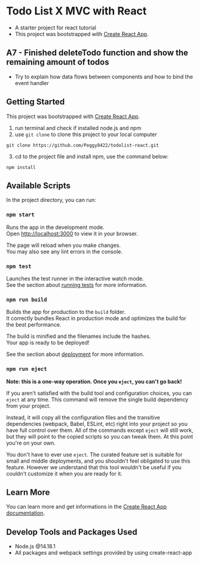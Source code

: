 # Todo List X MVC with React

- A starter project for react tutorial
- This project was bootstrapped with [Create React App](https://github.com/facebook/create-react-app).

## A7 - Finished deleteTodo function and show the remaining amount of todos

- Try to explain how data flows between components and how to bind the event handler  

## Getting Started

This project was bootstrapped with [Create React App](https://github.com/facebook/create-react-app).

1. run terminal and check if installed node.js and npm 
2. use `git clone` to clone this project to your local computer
```
git clone https://github.com/Peggy8422/todolist-react.git
```
3. cd to the project file and install npm, use the command below:
```
npm install
```

## Available Scripts

In the project directory, you can run:

### `npm start`

Runs the app in the development mode.\
Open [http://localhost:3000](http://localhost:3000) to view it in your browser.

The page will reload when you make changes.\
You may also see any lint errors in the console.

### `npm test`

Launches the test runner in the interactive watch mode.\
See the section about [running tests](https://facebook.github.io/create-react-app/docs/running-tests) for more information.

### `npm run build`

Builds the app for production to the `build` folder.\
It correctly bundles React in production mode and optimizes the build for the best performance.

The build is minified and the filenames include the hashes.\
Your app is ready to be deployed!

See the section about [deployment](https://facebook.github.io/create-react-app/docs/deployment) for more information.

### `npm run eject`

**Note: this is a one-way operation. Once you `eject`, you can't go back!**

If you aren't satisfied with the build tool and configuration choices, you can `eject` at any time. This command will remove the single build dependency from your project.

Instead, it will copy all the configuration files and the transitive dependencies (webpack, Babel, ESLint, etc) right into your project so you have full control over them. All of the commands except `eject` will still work, but they will point to the copied scripts so you can tweak them. At this point you're on your own.

You don't have to ever use `eject`. The curated feature set is suitable for small and middle deployments, and you shouldn't feel obligated to use this feature. However we understand that this tool wouldn't be useful if you couldn't customize it when you are ready for it.

## Learn More

You can learn more and get informations in the [Create React App documentation](https://facebook.github.io/create-react-app/docs/getting-started).

## Develop Tools and Packages Used
- Node.js @14.18.1
- All packages and webpack settings provided by using create-react-app